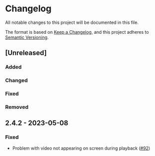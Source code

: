 # Changelog

All notable changes to this project will be documented in this file.

The format is based on [Keep a Changelog](https://keepachangelog.com/en/1.0.0/),
and this project adheres to [Semantic Versioning](https://semver.org/spec/v2.0.0.html).

## [Unreleased]

### Added

### Changed

### Fixed

### Removed

## 2.4.2 - 2023-05-08
### Fixed
- Problem with video not appearing on screen during playback ([#92](https://github.com/niwaniwa/KineLVideoPlayer/issues/92))